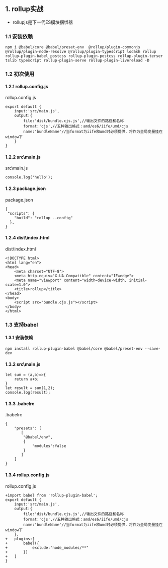 ## 1. rollup实战

- rollupjs是下一代ES模块捆绑器

### 1.1 安装依赖

```
npm i @babel/core @babel/preset-env  @rollup/plugin-commonjs @rollup/plugin-node-resolve @rollup/plugin-typescript lodash rollup rollup-plugin-babel postcss rollup-plugin-postcss rollup-plugin-terser tslib typescript rollup-plugin-serve rollup-plugin-livereload -D
```

### 1.2 初次使用

#### 1.2.1 rollup.config.js

rollup.config.js

```
export default {
    input:'src/main.js',
    output:{
        file:'dist/bundle.cjs.js',//输出文件的路径和名称
        format:'cjs',//五种输出格式：amd/es6/iife/umd/cjs
        name:'bundleName'//当format为iife和umd时必须提供，将作为全局变量挂在window下
    }
}
```

#### 1.2.2 src\main.js

src\main.js

```
console.log('hello');
```

#### 1.2.3 package.json

package.json

```
{
 "scripts": {
    "build": "rollup --config"
  },
}
```

#### 1.2.4 dist\index.html

dist\index.html

```
<!DOCTYPE html>
<html lang="en">
<head>
    <meta charset="UTF-8">
    <meta http-equiv="X-UA-Compatible" content="IE=edge">
    <meta name="viewport" content="width=device-width, initial-scale=1.0">
    <title>rollup</title>
</head>
<body>
    <script src="bundle.cjs.js"></script>
</body>
</html>
```

### 1.3 支持babel

#### 1.3.1 安装依赖

```
npm install rollup-plugin-babel @babel/core @babel/preset-env --save-dev
```

#### 1.3.2 src\main.js

```
let sum = (a,b)=>{
    return a+b;
}
let result = sum(1,2);
console.log(result);
```

#### 1.3.3 .babelrc

.babelrc

```
{
    "presets": [
       [
        "@babel/env",
        {
            "modules":false
        }
       ]
    ]
}
```

#### 1.3.4 rollup.config.js

rollup.config.js

```
+import babel from 'rollup-plugin-babel';
export default {
    input:'src/main.js',
    output:{
        file:'dist/bundle.cjs.js',//输出文件的路径和名称
        format:'cjs',//五种输出格式：amd/es6/iife/umd/cjs
        name:'bundleName'//当format为iife和umd时必须提供，将作为全局变量挂在window下
    },
+   plugins:[
+       babel({
+           exclude:"node_modules/**"
+       })
+   ]
}
```





